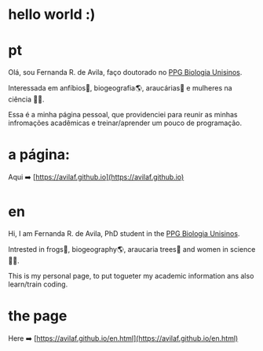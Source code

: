 # hello world :)


# pt

Olá, sou Fernanda R. de Avila, faço doutorado no [PPG Biologia Unisinos](http://www.unisinos.br/mestrado-e-doutorado/biologia/presencial/sao-leopoldo).

Interessada em anfíbios:frog:, biogeografia:earth_americas:, araucárias:evergreen_tree: e mulheres na ciência :cherry_blossom::microscope:. 

Essa é a minha página pessoal, que providenciei para reunir as minhas infromações acadêmicas e treinar/aprender um pouco de programação.

# a página:
Aqui :arrow_right: [https://avilaf.github.io](https://avilaf.github.io)


# en
Hi, I am Fernanda R. de Avila, PhD student in the [PPG Biologia Unisinos](http://www.unisinos.br/mestrado-e-doutorado/biologia/presencial/sao-leopoldo).

Intrested in frogs:frog:, biogeography:earth_americas:, araucaria trees:evergreen_tree: and women in science :cherry_blossom::microscope:. 

This is my personal page, to put togueter my academic information ans also learn/train coding.

# the page
Here :arrow_right: [https://avilaf.github.io/en.html](https://avilaf.github.io/en.html)


